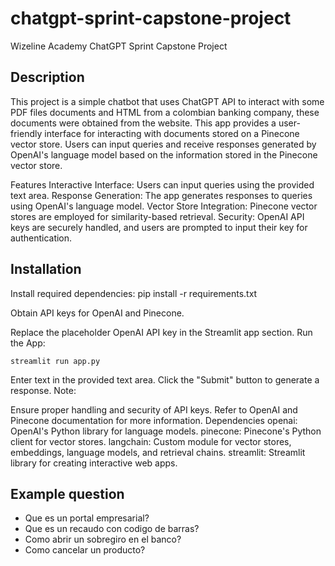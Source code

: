 # chatgpt-sprint-capstone-project
Wizeline Academy ChatGPT Sprint Capstone Project

## Description
This project is a simple chatbot that uses ChatGPT API to interact with some PDF files documents and HTML from a colombian banking company, these documents were obtained from the website. This app provides a user-friendly interface for interacting with  documents stored on a Pinecone vector store. Users can input queries and receive responses generated by OpenAI's language model based on the information stored in the Pinecone vector store.

Features
Interactive Interface: Users can input queries using the provided text area.
Response Generation: The app generates responses to queries using OpenAI's language model.
Vector Store Integration: Pinecone vector stores are employed for similarity-based retrieval.
Security: OpenAI API keys are securely handled, and users are prompted to input their key for authentication.

## Installation
Install required dependencies:
pip install -r requirements.txt

Obtain API keys for OpenAI and Pinecone.

Replace the placeholder OpenAI API key in the Streamlit app section.
Run the App:

<code>streamlit run app.py</code>

Enter text in the provided text area.
Click the "Submit" button to generate a response.
Note:

Ensure proper handling and security of API keys.
Refer to OpenAI and Pinecone documentation for more information.
Dependencies
openai: OpenAI's Python library for language models.
pinecone: Pinecone's Python client for vector stores.
langchain: Custom module for vector stores, embeddings, language models, and retrieval chains.
streamlit: Streamlit library for creating interactive web apps.

## Example question
- Que es un portal empresarial?
- Que es un recaudo con codigo de barras?
- Como abrir un sobregiro en el banco?
- Como cancelar un producto?